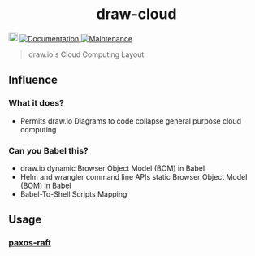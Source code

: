 <h1 align="center">draw-cloud </h1>
<p>
  <a href="https://www.npmjs.com/package/draw-cloud"><img src="https://badge.fury.io/js/draw-cloud.svg" alt="npm version" height="18"></a>
  <a href="https://github.com/paxos-raft/paxos-raft/tree/master/packages/draw-cloud#readme" target="_blank">
    <img alt="Documentation" src="https://img.shields.io/badge/documentation-yes-yellow.svg" />
  </a>
  <a href="https://github.com/paxos-raft/paxos-raft/graphs/commit-activity" target="_blank">
    <img alt="Maintenance" src="https://img.shields.io/badge/Maintained%3F-yes-darkviolet.svg" />
  </a>
</p>


> draw.io's Cloud Computing Layout

## Influence
### What it does?
* Permits draw.io Diagrams to code collapse general purpose cloud computing

### Can you Babel this?
* draw.io dynamic Browser Object Model (BOM) in Babel
* Helm and wrangler command line APIs static Browser Object Model (BOM) in Babel   
* Babel-To-Shell Scripts Mapping

## Usage
### [paxos-raft](https://github.com/paxos-raft/paxos-raft#readme)
